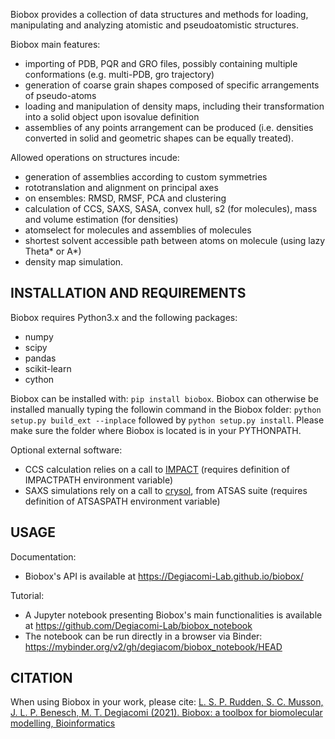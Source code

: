 Biobox provides a collection of data structures and methods for loading, manipulating and analyzing atomistic and pseudoatomistic structures.

Biobox main features:
* importing of PDB, PQR and GRO files, possibly containing multiple conformations (e.g. multi-PDB, gro trajectory)
* generation of coarse grain shapes composed of specific arrangements of pseudo-atoms
* loading and manipulation of density maps, including their transformation into a solid object upon isovalue definition
* assemblies of any points arrangement can be produced (i.e. densities converted in solid and geometric shapes can be equally treated).

Allowed operations on structures incude:
* generation of assemblies according to custom symmetries
* rototranslation and alignment on principal axes
* on ensembles: RMSD, RMSF, PCA and clustering
* calculation of CCS, SAXS, SASA, convex hull, s2 (for molecules), mass and volume estimation (for densities)
* atomselect for molecules and assemblies of molecules
* shortest solvent accessible path between atoms on molecule (using lazy Theta* or A*)
* density map simulation.

## INSTALLATION AND REQUIREMENTS

Biobox requires Python3.x and the following packages:
* numpy
* scipy
* pandas
* scikit-learn
* cython

Biobox can be installed with: `pip install biobox`. Biobox can otherwise be installed manually typing the followin command in the Biobox folder: `python setup.py build_ext --inplace` followed by `python setup.py install`. Please make sure the folder where Biobox is located is in your PYTHONPATH.

Optional external software:
* CCS calculation relies on a call to [IMPACT](
https://process.innovation.ox.ac.uk/software/) (requires definition of IMPACTPATH environment variable)
* SAXS simulations rely on a call to [crysol](https://www.embl-hamburg.de/biosaxs/crysol.html), from ATSAS suite (requires definition of ATSASPATH environment variable)

## USAGE

Documentation:
* Biobox's API is available at https://Degiacomi-Lab.github.io/biobox/

Tutorial:
* A Jupyter notebook presenting Biobox's main functionalities is available at
https://github.com/Degiacomi-Lab/biobox_notebook
* The notebook can be run directly in a browser via Binder: https://mybinder.org/v2/gh/degiacom/biobox_notebook/HEAD

## CITATION

When using Biobox in your work, please cite: [L. S. P. Rudden, S. C. Musson, J. L. P. Benesch, M. T. Degiacomi (2021). Biobox: a toolbox for biomolecular modelling, Bioinformatics](https://academic.oup.com/bioinformatics/advance-article/doi/10.1093/bioinformatics/btab785/6428530?login=true)
